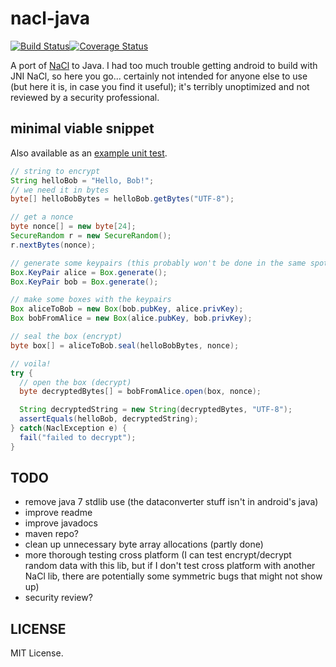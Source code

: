 # nacl-java

[![Build Status](https://travis-ci.org/freeeve/nacl-java.svg?branch=master)](https://travis-ci.org/freeeve/nacl-java)[![Coverage Status](https://coveralls.io/repos/freeeve/nacl-java/badge.svg?branch=master)](https://coveralls.io/r/freeeve/nacl-java?branch=master)

A port of [NaCl](http://nacl.cr.yp.to/) to Java. I had too much trouble getting android to build with JNI NaCl, so here you go... certainly not intended for anyone else to use (but here it is, in case you find it useful); it's terribly unoptimized and not reviewed by a security professional.

## minimal viable snippet
Also available as an [example unit test](https://github.com/freeeve/nacl-java/blob/master/src/test/java/com/caligochat/nacl/ExampleTest.java).
```Java
// string to encrypt
String helloBob = "Hello, Bob!";
// we need it in bytes
byte[] helloBobBytes = helloBob.getBytes("UTF-8");

// get a nonce
byte nonce[] = new byte[24];
SecureRandom r = new SecureRandom();
r.nextBytes(nonce);

// generate some keypairs (this probably won't be done in the same spot as the rest of this code)
Box.KeyPair alice = Box.generate();
Box.KeyPair bob = Box.generate();

// make some boxes with the keypairs
Box aliceToBob = new Box(bob.pubKey, alice.privKey);
Box bobFromAlice = new Box(alice.pubKey, bob.privKey);

// seal the box (encrypt)
byte box[] = aliceToBob.seal(helloBobBytes, nonce);

// voila!
try {
  // open the box (decrypt)
  byte decryptedBytes[] = bobFromAlice.open(box, nonce);

  String decryptedString = new String(decryptedBytes, "UTF-8");
  assertEquals(helloBob, decryptedString);
} catch(NaclException e) {
  fail("failed to decrypt");
}
```

## TODO

* remove java 7 stdlib use (the dataconverter stuff isn't in android's java)
* improve readme
* improve javadocs
* maven repo?
* clean up unnecessary byte array allocations (partly done)
* more thorough testing cross platform (I can test encrypt/decrypt random data with this lib, but if I don't test cross platform with another NaCl lib, there are potentially some symmetric bugs that might not show up)
* security review?

## LICENSE

MIT License.
